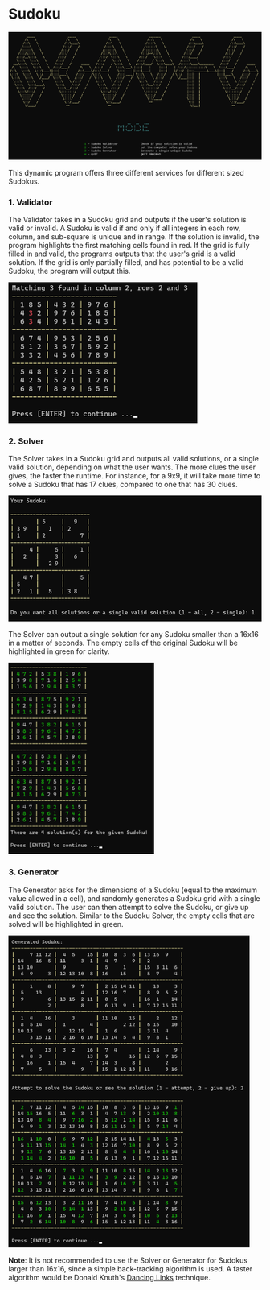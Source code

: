 # Sudoku

<img src="photos/menu.png" alt="main menu">

This dynamic program offers three different services for different sized Sudokus.

### 1. Validator
    
The Validator takes in a Sudoku grid and outputs if the user's solution is valid or invalid. A Sudoku is valid if and only if all integers in each row, column, and
sub-square is unique and in range. If the solution is invalid, the program highlights the first matching cells found in red. If the grid is fully filled in and valid, 
the programs outputs that the user's grid is a valid solution. If the grid is only partially filled, and has potential to be a valid Sudoku, the program will output this.

<img src="photos/validate.png" alt="invalid solution" height="280">
    
### 2. Solver

The Solver takes in a Sudoku grid and outputs all valid solutions, or a single valid solution, depending on what the user wants. The more clues
the user gives, the faster the runtime. For instance, for a 9x9, it will take more time to solve a Sudoku that has 17 clues, compared to one that
has 30 clues.

<img src="photos/solve1.png" alt="user Sudoku grid" height="250">

The Solver can output a single solution for any Sudoku smaller than a 16x16 in a matter of seconds. The empty cells of the original Sudoku will be highlighted in green for clarity.

<img src="photos/solve3.png" alt="solutions found pt 2" height="380">
     
     
### 3. Generator

The Generator asks for the dimensions of a Sudoku (equal to the maximum value allowed in a cell), and randomly generates a Sudoku grid with a single
valid solution. The user can then attempt to solve the Sudoku, or give up and see the solution. Similar to the Sudoku Solver, the empty cells that are solved will
be highlighted in green.

<img src="photos/generate.png" alt="16x16 Sudoku generated and solved" width = "480">


**Note**: It is not recommended to use the Solver or Generator for Sudokus larger than 16x16, since a simple back-tracking algorithm is used. A faster algorithm would be Donald Knuth's [Dancing Links](https://en.wikipedia.org/wiki/Dancing_Links) technique.
